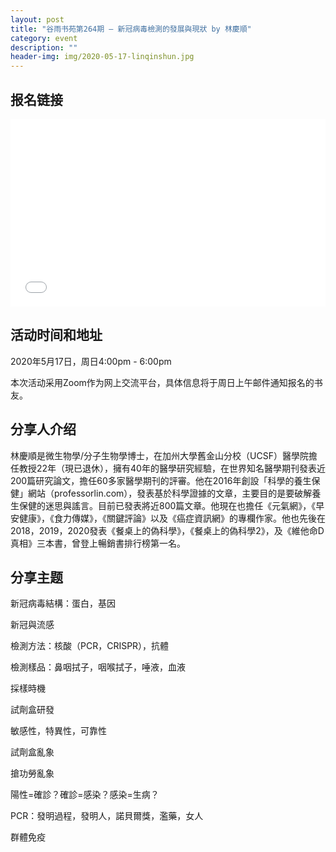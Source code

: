 ```yaml
---
layout: post
title: "谷雨书苑第264期 — 新冠病毒檢測的發展與現狀 by 林慶順"
category: event
description: ""
header-img: img/2020-05-17-linqinshun.jpg
---
```


## 报名链接
<div style="width:100%; text-align:left;" ><iframe src="//eventbrite.com/tickets-external?eid=104932207056&ref=etckt" frameborder="0" height="300" width="100%" vspace="0" hspace="0" marginheight="5" marginwidth="5" scrolling="auto" allowtransparency="true"></iframe></div>

## 活动时间和地址
2020年5月17日，周日4:00pm - 6:00pm

本次活动采用Zoom作为网上交流平台，具体信息将于周日上午邮件通知报名的书友。

 
## 分享人介绍
林慶順是微生物學/分子生物學博士，在加州大學舊金山分校（UCSF）醫學院擔任教授22年（現已退休），擁有40年的醫學研究經驗，在世界知名醫學期刊發表近200篇研究論文，擔任60多家醫學期刊的評審。他在2016年創設「科學的養生保健」網站（professorlin.com），發表基於科學證據的文章，主要目的是要破解養生保健的迷思與謠言。目前已發表將近800篇文章。他現在也擔任《元氣網》，《早安健康》，《食力傳媒》，《關鍵評論》以及《癌症資訊網》的專欄作家。他也先後在2018，2019，2020發表《餐桌上的偽科學》，《餐桌上的偽科學2》，及《維他命D真相》三本書，曾登上暢銷書排行榜第一名。

## 分享主题
新冠病毒結構：蛋白，基因

新冠與流感

檢測方法：核酸（PCR，CRISPR），抗體

檢測樣品：鼻咽拭子，咽喉拭子，唾液，血液

採樣時機

試劑盒研發

敏感性，特異性，可靠性

試劑盒亂象

搶功勞亂象

陽性=確診？確診=感染？感染=生病？

PCR：發明過程，發明人，諾貝爾獎，濫藥，女人

群體免疫
